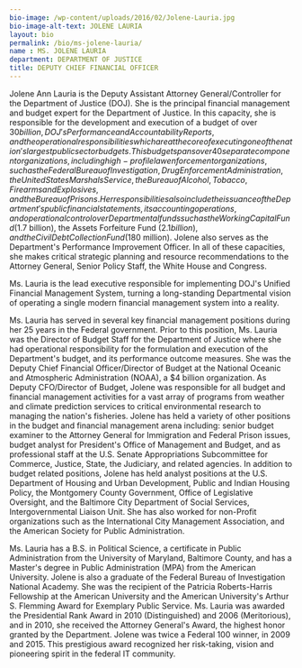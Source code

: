 ```yaml
---
bio-image: /wp-content/uploads/2016/02/Jolene-Lauria.jpg
bio-image-alt-text: JOLENE LAURIA
layout: bio
permalink: /bio/ms-jolene-lauria/
name : MS. JOLENE LAURIA
department: DEPARTMENT OF JUSTICE
title: DEPUTY CHIEF FINANCIAL OFFICER
---
```

 Jolene Ann Lauria is the Deputy Assistant Attorney General/Controller for the Department of Justice (DOJ). She is the principal financial management and budget expert for the Department of Justice. In this capacity, she is responsible for the development and execution of a budget of over $30 billion, DOJ's Performance and Accountability Reports, and the operational responsibilities which are at the core of executing one of the nation's largest public sector budgets. This budget spans over 40 separate component organizations, including high-profile law enforcement organizations, such as the Federal Bureau of Investigation, Drug Enforcement Administration, the United States Marshals Service, the Bureau of Alcohol, Tobacco, Firearms and Explosives, and the Bureau of Prisons. Her responsibilities also include the issuance of the Department's public financial statements, its accounting operations, and operational control over Departmental funds such as the Working Capital Fund ($1.7 billion), the Assets Forfeiture Fund ($2.1 billion), and the Civil Debt Collection Fund ($180 million).  Jolene also serves as the Department's Performance Improvement Officer.  In all of these capacities, she makes critical strategic planning and resource recommendations to the Attorney General, Senior Policy Staff, the White House and Congress.
             
   Ms. Lauria is the lead executive responsible for implementing DOJ's Unified Financial Management System, turning a long-standing Departmental vision of operating a single modern financial management system into a reality.
             
   Ms. Lauria has served in several key financial management positions during her 25 years in the Federal government. Prior to this position, Ms. Lauria was the Director of Budget Staff for the Department of Justice where she had operational responsibility for the formulation and execution of the Department's budget, and its performance outcome measures. She was the Deputy Chief Financial Officer/Director of Budget at the National Oceanic and Atmospheric Administration (NOAA), a $4 billion organization. As Deputy CFO/Director of Budget, Jolene was responsible for all budget and financial management activities for a vast array of programs from weather and climate prediction services to critical environmental research to managing the nation's fisheries. Jolene has held a variety of other positions in the budget and financial management arena including: senior budget examiner to the Attorney General for Immigration and Federal Prison issues, budget analyst for President's Office of Management and Budget, and as professional staff at the U.S. Senate Appropriations Subcommittee for Commerce, Justice, State, the Judiciary, and related agencies. In addition to budget related positions, Jolene has held analyst positions at the U.S. Department of Housing and Urban Development, Public and Indian Housing Policy, the Montgomery County Government, Office of Legislative Oversight, and the Baltimore City Department of Social Services, Intergovernmental Liaison Unit. She has also worked for non-Profit organizations such as the International City Management Association, and the American Society for Public Administration.
             
   Ms. Lauria has a B.S. in Political Science, a certificate in Public Administration from the University of Maryland, Baltimore County, and has a Master's degree in Public Administration (MPA) from the American University. Jolene is also a graduate of the Federal Bureau of Investigation National Academy.  She was the recipient of the Patricia Roberts-Harris Fellowship at the American University and the American University's Arthur S. Flemming Award for Exemplary Public Service.  Ms. Lauria was awarded the Presidential Rank Award in 2010 (Distinguished) and 2006 (Meritorious), and in 2010, she received the Attorney General's Award, the highest honor granted by the Department. Jolene was twice a Federal 100 winner, in 2009 and 2015. This prestigious award recognized her risk-taking, vision and pioneering spirit in the federal IT community.


